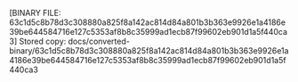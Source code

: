 [BINARY FILE: 63c1d5c8b78d3c308880a825f8a142ac814d84a801b3b363e9926e1a4186e39be644584716e127c5353af8b8c35999ad1ecb87f99602eb901d1a5f440ca3]
Stored copy: docs/converted-binary/63c1d5c8b78d3c308880a825f8a142ac814d84a801b3b363e9926e1a4186e39be644584716e127c5353af8b8c35999ad1ecb87f99602eb901d1a5f440ca3
